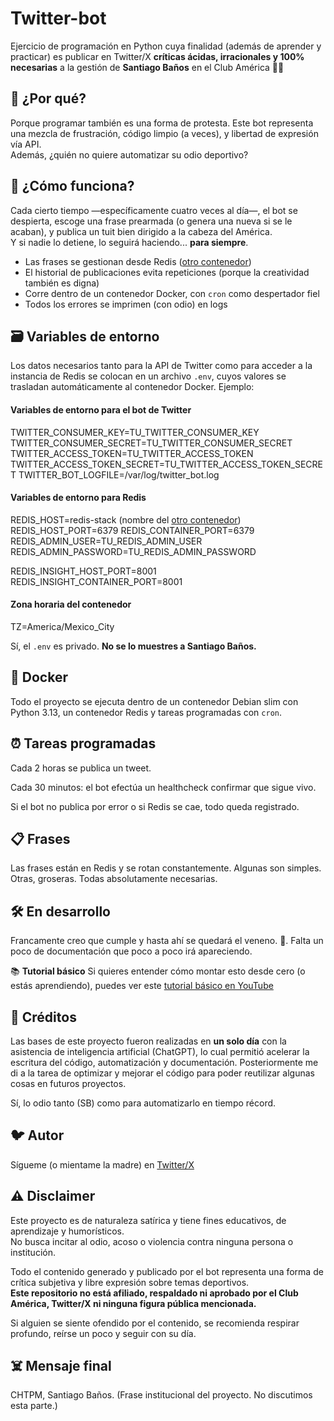 # **Twitter-bot**

Ejercicio de programación en Python cuya finalidad (además de aprender y practicar) es publicar en Twitter/X **críticas ácidas, irracionales y 100% necesarias** a la gestión de **Santiago Baños** en el Club América 💛💙

## 🧠 **¿Por qué?**

Porque programar también es una forma de protesta. Este bot representa una mezcla de frustración, código limpio (a veces), y libertad de expresión vía API.  
Además, ¿quién no quiere automatizar su odio deportivo?

## 🔧 **¿Cómo funciona?**

Cada cierto tiempo —específicamente cuatro veces al día—, el bot se despierta, escoge una frase prearmada (o genera una nueva si se le acaban), y publica un tuit bien dirigido a la cabeza del América.  
Y si nadie lo detiene, lo seguirá haciendo... **para siempre**.

- Las frases se gestionan desde Redis ([otro contenedor](https://github.com/uedsoldier/redis-twitter-bot.git))
- El historial de publicaciones evita repeticiones (porque la creatividad también es digna)
- Corre dentro de un contenedor Docker, con `cron` como despertador fiel
- Todos los errores se imprimen (con odio) en logs

## 🗃️ **Variables de entorno**

Los datos necesarios tanto para la API de Twitter como para acceder a la instancia de Redis se colocan en un archivo `.env`, cuyos valores se trasladan automáticamente al contenedor Docker. Ejemplo:

#### Variables de entorno para el bot de Twitter
TWITTER_CONSUMER_KEY=TU_TWITTER_CONSUMER_KEY
TWITTER_CONSUMER_SECRET=TU_TWITTER_CONSUMER_SECRET
TWITTER_ACCESS_TOKEN=TU_TWITTER_ACCESS_TOKEN
TWITTER_ACCESS_TOKEN_SECRET=TU_TWITTER_ACCESS_TOKEN_SECRET
TWITTER_BOT_LOGFILE=/var/log/twitter_bot.log

#### Variables de entorno para Redis
REDIS_HOST=redis-stack (nombre del [otro contenedor](https://github.com/uedsoldier/redis-twitter-bot.git))
REDIS_HOST_PORT=6379
REDIS_CONTAINER_PORT=6379
REDIS_ADMIN_USER=TU_REDIS_ADMIN_USER
REDIS_ADMIN_PASSWORD=TU_REDIS_ADMIN_PASSWORD

REDIS_INSIGHT_HOST_PORT=8001
REDIS_INSIGHT_CONTAINER_PORT=8001

#### Zona horaria del contenedor
TZ=America/Mexico_City


Sí, el `.env` es privado. **No se lo muestres a Santiago Baños.**

## 🐳 **Docker**

Todo el proyecto se ejecuta dentro de un contenedor Debian slim con Python 3.13, un contenedor Redis y tareas programadas con `cron`.

## ⏰ **Tareas programadas**

Cada 2 horas se publica un tweet.

Cada 30 minutos: el bot efectúa un healthcheck confirmar que sigue vivo.

Si el bot no publica por error o si Redis se cae, todo queda registrado.

## 📋 **Frases**
Las frases están en Redis y se rotan constantemente. Algunas son simples. Otras, groseras. Todas absolutamente necesarias.

## **🛠️ En desarrollo**
Francamente creo que cumple y hasta ahí se quedará el veneno. 🐍. Falta un poco de documentación que poco a poco irá apareciendo.

📚 **Tutorial básico**
Si quieres entender cómo montar esto desde cero (o estás aprendiendo), puedes ver este [tutorial básico en YouTube](https://www.youtube.com/watch?v=xsSXL5iuzDg)

## 🤖 **Créditos**

Las bases de este proyecto fueron realizadas en **un solo día** con la asistencia de inteligencia artificial (ChatGPT), lo cual permitió acelerar la escritura del código, automatización y documentación. Posteriormente me di a la tarea de optimizar y mejorar el código para poder reutilizar algunas cosas en futuros proyectos.

Sí, lo odio tanto (SB) como para automatizarlo en tiempo récord.

## 🐦 Autor

Sígueme (o mientame la madre) en [Twitter/X](https://x.com/uedsoldier)

## ⚠️ Disclaimer

Este proyecto es de naturaleza satírica y tiene fines educativos, de aprendizaje y humorísticos.  
No busca incitar al odio, acoso o violencia contra ninguna persona o institución.

Todo el contenido generado y publicado por el bot representa una forma de crítica subjetiva y libre expresión sobre temas deportivos.  
**Este repositorio no está afiliado, respaldado ni aprobado por el Club América, Twitter/X ni ninguna figura pública mencionada.**

Si alguien se siente ofendido por el contenido, se recomienda respirar profundo, reírse un poco y seguir con su día.

## ☠️ **Mensaje final**

CHTPM, Santiago Baños.
(Frase institucional del proyecto. No discutimos esta parte.)

